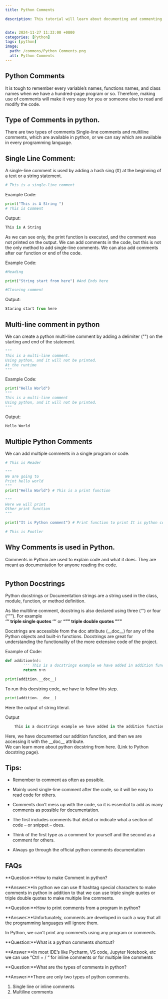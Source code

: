 ```yaml
---
title: Python Comments

description: This tutorial will learn about documenting and commenting on the python code using python comments and python docstring.


date: 2024-11-27 11:33:00 +0800
categories: [Python]
tags: [python]
image:
  path: /commons/Python Comments.png
  alt: Python Comments
---
```


## Python Comments

It is tough to remember every variable’s names, functions names, and class names when we have a hundred-page program or so. Therefore, making use of comments will make it very easy for you or someone else to read and modify the code.

## Type of Comments in python.

 There are two types of comments Single-line comments and multiline comments, which are available in python, or we can say which are available in every programming language.

## Single Line Comment:

A single-line comment is used by adding a hash sing (\#) at the beginning of a text or a string statement.

```python
# This is a single-line comment
```

Example Code:

```python
print("This is A String ")
# This is Comment
```

Output:

```python
This is A String
```

As we can see only, the print function is executed, and the comment was not printed on the output. We can add comments in the code, but this is not the only method to add single-line comments. We can also add comments after our function or end of the code.

Example Code:

```python
#Heading

print("String start from here") #And Ends here

#Closeing comment
```

Output:

```python
Staring start from here
```

## Multi-line comment in python

We can create a python multi-line comment by adding a delimiter  ("") on the starting and end of the statement.

```python
"""
This is a multi-line comment.
Using python, and it will not be printed. 
At the runtime
"""
```
Example Code:

```python
print("Hello World")
"""
This is a multi-line comment
Using python, and it will not be printed.
"""
```

Output:

```python
Hello World
```

## Multiple Python Comments

We can add multiple comments in a single program or code.

```python
# This is Header

"""
We are going to 
Print hello world
"""
print("Hello World") # This is a print function

"""
Here we will print 
Other print function
"""

print("It is Python comment") # Print function to print It is python comment 

# This is Footler
```

## Why Comments is used in Python.

Comments in Python are used to explain code and what it does. They are meant as documentation for anyone reading the code.

# 

## Python Docstrings 

Python docstrings or Documentation strings are a string used in the class, module, function, or method definition. 

As like multiline comment, docstring is also declared using three (‘’’) or four (“””). For example   
**‘’’ triple single quotes ‘’’** or **“”” triple double quotes ”””**

Docstrings are accessible from the doc attribute (\_\_doc\_\_)   for any of the Python objects and built-in functions. Docstrings are great for understanding the functionality of the more extensive code of the project.

Example of Code:

```python
def addition(n):
		''' This is a docstrings example we have added in addition function '''
		return n+n

print(addition.__doc__)

```

To run this docstring code, we have to follow this step.

```python
print(addition.__doc__)
```
Here the output of string literal.

Output

```python
	This is a docstrings example we have added in the addition function. 
```

Here, we have documented our addition function, and then we are accessing it with the \_\_doc\_\_ attribute.  
 We can learn more about python docstring from here. (Link to Python docstring page).

## Tips:

* Remember to comment as often as possible.

* Mainly used single-line comment after the code, so it will be easy to read code for others.  
    
* Comments don’t mess up with the code, so it is essential to add as many comments as possible for documentation.  
* The first includes comments that detail or indicate what a section of code – or snippet – does.  
* Think of the first type as a comment for yourself and the second as a comment for others.  
* Always go through the official python comments documentation

## FAQs

**Question:**How to make Comment in python?

**Answer:**In python we can use \# hashtag special characters to make comments in python in addition to that we can use triple single quotes or triple double quotes to make multiple line comments.

**Question:**How to print comments from a program in python?

**Answer:**Unfortunately, comments are developed in such a way that all the programming languages will ignore them.

In Python, we can't print any comments using any program or comments.

**Question:**What is a python comments shortcut?

**Answer:**In most IDE’s like Pycharm, VS code, Jupyter Notebook, etc we can use “Ctrl \+ / “ for inline comments or for multiple line comments

**Question:**What are the types of comments in python?

**Answer:**There are only two types of python comments.

1. Single line or inline comments  
2. Multiline comments

<script type="application/ld+json">
{
  "@context": "https://schema.org",
  "@type": "FAQPage",
  "mainEntity": [{
    "@type": "Question",
    "name": "How to make Comment in python?",
    "acceptedAnswer": {
      "@type": "Answer",
      "text": "In python we can use # hashtag special characters to make comments in python in addition to that we can use triple single quotes or triple double quotes to make multiple line comments."
    }
  },{
    "@type": "Question",
    "name": "How to print comments from a program in python?",
    "acceptedAnswer": {
      "@type": "Answer",
      "text": "Unfortunately, comments are developed in such a way that all the programming languages will ignore them.

In Python, we can't print any comments using any program or comments."
    }
  },{
    "@type": "Question",
    "name": "What is a python comments shortcut?",
    "acceptedAnswer": {
      "@type": "Answer",
      "text": "In most IDE’s like Pycharm, VS code, Jupyter Notebook, etc we can use “Ctrl + / “ for inline comments or for multiple line comments"
    }
  },{
    "@type": "Question",
    "name": "What are the types of comments in python?",
    "acceptedAnswer": {
      "@type": "Answer",
      "text": "There are only two types of python comments.
1- Single line or inline comments
2- Multiline comments"
    }
  }]
}
</script>


<script async src="https://pagead2.googlesyndication.com/pagead/js/adsbygoogle.js?client=ca-pub-4181667199679058"
     crossorigin="anonymous"></script>